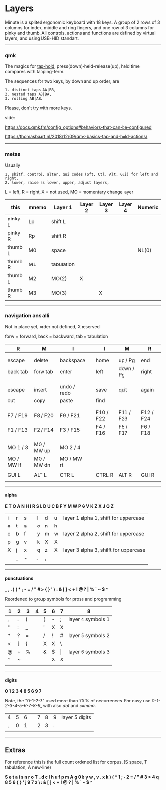 # Layers #

Minute is a splited ergonomic keyboard with 18 keys.
A group of 2 rows of 3 columns for index, middle and ring fingers, and one row of 3 columns for pinky and thumb. 
All controls, actions and functions are defined by virtual layers, and using USB-HID standart. 

---
### qmk

The magics for [tap-hold](https://docs.qmk.fm/tap_hold), press(down)-held-release(up), held time compares with tapping-term.

The sequences for two keys, by down and up order, are 

    1. distinct taps AA|BB, 
    2. nested taps AB|BA, 
    3. rolling AB|AB. 

Please, don't try with more keys.

vide:

  <https://docs.qmk.fm/config_options#behaviors-that-can-be-configured>

  <https://thomasbaart.nl/2018/12/09/qmk-basics-tap-and-hold-actions/>
                
 ---
### metas

Usually 

    1. shitf, control, alter, gui codes (Sft, Ctl, Alt, Gui) for left and right, 
    2. lower, raise as lower, upper, adjust layers,

L = left, R = right, X = not used, MO = momentary change layer

| this | mnemo | Layer 1 | Layer 2  | Layer 3 | Layer 4 | Numeric |
| --- | --- | --- | --- | --- | --- | -- |
| pinky L | Lp | shift L |  |  |  |  |
| pinky R | Rp | shift R |  |  |  |  |
| thumb L | M0 | space  |  |  |  | NL(0) |
| thumb R | M1 | tabulation |  |  |  | | 
| thumb L | M2 | MO(2) |  X |  |  | |
| thumb R | M3 | MO(3) |  | X |  | |

---
### navigation ans alli

Not in place yet, order not defined, X reserved 

forw = forward, back = backward, tab = tabulation 

| R | M | I |  | I | M | R | 
| ---  | ---  | --- | ---  | ---  | ---  | ---  | 
|  |  |  |  |  |  |  |  |  |  |  |  |  |
|  |  |  |  |  |  |  |  |  |  |  |  |  |
| escape | delete | backspace || home | up / Pg| end | 
| back tab | forw tab | enter || left | down / Pg | right | 
|  |  |  |  |  |  |  |  |  |  |  |  |  |
|  |  |  |  |  |  |  |  |  |  |  |  |  |
| escape | insert| undo / redo | | save | quit | again |
| cut | copy | paste || find | | | 
|  |  |  |  |  |  |  |  |  |  |  |  |  |
|  |  |  |  |  |  |  |  |  |  |  |  |  |
| F7 / F19 | F8 / F20 | F9 / F21 || F10 / F22 | F11 / F23 | F12 / F24 | 
| F1 / F13 | F2 / F14 | F3 / F15 || F4 / F16 | F5 / F17 | F6 / F18| 
|  |  |  |  |  |  |  |  |  |  |  |  |  
|  |  |  |  |  |  |  |  |  |  |  |  |
| MO 1 / 3 | MO / MW up | MO 2 / 4 |  | |  |  |  
| MO / MW lf | MO / MW dn | MO / MW rt |  | | |  | 
|  |  |  |  |  |  |  |  |  |  |  |  |
| GUI L | ALT L | CTR L || CTRL R | ALT R | GUI R |  
|  |  |  |  |  |  |  |  |  |  |  |  |  |

---
#### alpha

**E T O A N H I R S L D U C B F Y M W P G V K Z X J Q Z**

|  |  |  |  |  |  |  |  |
| ---  | ---  | ---  | --- | ---  | ---  | ---  | --- |
| i | r | s || l | d | u | layer 1 alpha 1, shift for uppercase |
| e | t | a || o | n | h |  |
| c | b | f || y | m | w | layer 2 alpha 2, shift for uppercase | 
| p | g | v || k | X | X |  |
| X | j | x || q | z | X | layer 3 alpha 3, shilft for uppercase | 
|  | _ | - || . | , | |  |
|  |  |  |  |  |  |  |  |  | |  | |

---
#### punctuations

**_ , . ) ( * ; - = / " # > { } ' \ : & [ ] < + ! @ ? | % ` ~ $ ^**

Reordened to group symbols for prose and programming 

 |  1 | 2 | 3 | 4 | 5 | 6 | 7 | 8 |
 | --- | --- | --- | --- | --- | --- | --- | --- | 
 | , | . | ) || ( | - | ; | layer 4 symbols 1 |
 | " | : | _ || ' | X | X |  |
 | * | ? | = || / | ! | # | layer 5 symbols 2 |
 | < | [ | { || X | X | \ |  | 
 | @ | + | % || & | $ | \|   | layer 6 symbols 3 |
 | ^ | ~ | ` ||  | X | X |  |
 |  |  |  |  |  |  |  |  |  |  |  |  |  | 

---
#### digits

**0 1 2 3 4 8 5 6 9 7**

Note, the "0-1-2-3" used more than 70 % of occurrences. For easy use _0-1-2-3-4-5-6-7-8-9__ with also _dot_ and _comma_.

 |  |  |  |  |  |  |  |  | 
 | --- | --- | --- | --- | --- | --- | --- | --- | 
 | 4 | 5 | 6 || 7 | 8 | 9 | layer 5 digits | 
 |  , |  0 | 1 || 2 | 3 | . |  |
 |  |  |  |  |  |  |  |  |  

--- 
## Extras

For reference this is the full count ordened list for corpus. (S space, T tabulation, A new-line)

**S e t a i s n r o T _ d c l h u f p m A g 0 b y w , v . x k ) ( * 1 ; - 2 = / " # 3 > 4 q 8 5 6 { } ' j 9 7 z \ : & [ ] < + ! @ ? | % ` ~ $ ^**
